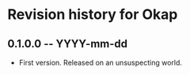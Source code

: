 # Revision history for Okap

## 0.1.0.0  -- YYYY-mm-dd

* First version. Released on an unsuspecting world.
